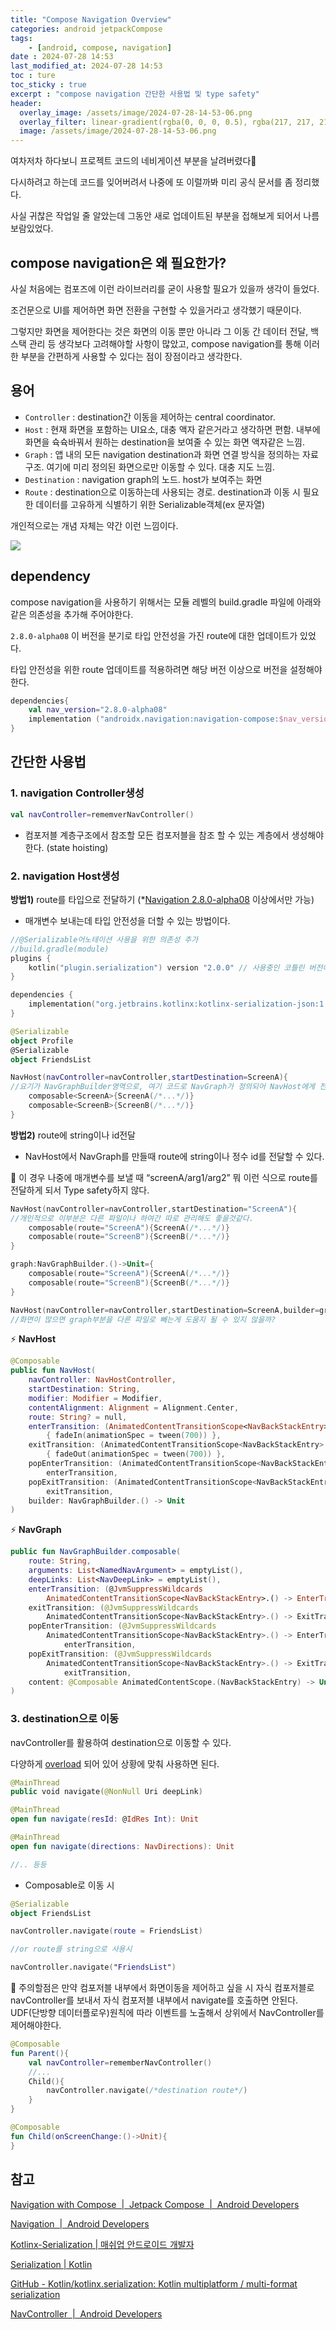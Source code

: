 ```yaml
---
title: "Compose Navigation Overview"
categories: android jetpackCompose
tags:
    - [android, compose, navigation]
date : 2024-07-28 14:53
last_modified_at: 2024-07-28 14:53
toc : ture
toc_sticky : true
excerpt : "compose navigation 간단한 사용법 및 type safety"
header:
  overlay_image: /assets/image/2024-07-28-14-53-06.png
  overlay_filter: linear-gradient(rgba(0, 0, 0, 0.5), rgba(217, 217, 217, 0.5))
  image: /assets/image/2024-07-28-14-53-06.png
---
```


여차저차 하다보니 프로젝트 코드의 네비게이션 부분을 날려버렸다🥲

다시하려고 하는데 코드를 잊어버려서 나중에 또 이럴까봐 미리 공식 문서를 좀 정리했다.

사실 귀찮은 작업일 줄 알았는데 그동안 새로 업데이트된 부분을 접해보게 되어서 나름 보람있었다.

## compose navigation은 왜 필요한가?

사실 처음에는 컴포즈에 이런 라이브러리를 굳이 사용할 필요가 있을까 생각이 들었다.

조건문으로 UI를 제어하면 화면 전환을 구현할 수 있을거라고 생각했기 때문이다.

그렇지만 화면을 제어한다는 것은 화면의 이동 뿐만 아니라 그 이동 간 데이터 전달, 백스택 관리 등 생각보다 고려해야할 사항이 많았고, compose navigation를 통해 이러한 부분을 간편하게 사용할 수 있다는 점이 장점이라고 생각한다.


## 용어

- `Controller` : destination간 이동을 제어하는 central coordinator.
- `Host` : 현재 화면을 포함하는 UI요소, 대충 액자 같은거라고 생각하면 편함. 내부에 화면을 슉슉바꿔서 원하는 destination을 보여줄 수 있는 화면 액자같은 느낌.
- `Graph` : 앱 내의 모든 navigation destination과 화면 연결 방식을 정의하는 자료구조. 여기에 미리 정의된 화면으로만 이동할 수 있다. 대충 지도 느낌.
- `Destination` : navigation graph의 노드. host가 보여주는 화면
- `Route` : destination으로 이동하는데 사용되는 경로. destination과 이동 시 필요한 데이터를 고유하게 식별하기 위한 Serializable객체(ex 문자열)

개인적으로는 개념 자체는 약간 이런 느낌이다.

![](/assets/image/2024-07-28-14-53-06.png)

## dependency

compose navigation을 사용하기 위해서는 모듈 레벨의 build.gradle 파일에 아래와 같은 의존성을 추가해 주어야한다.

`2.8.0-alpha08` 이 버전을 분기로 타입 안전성을 가진 route에 대한 업데이트가 있었다.

타입 안전성을 위한 route 업데이트를 적용하려면 해당 버전 이상으로 버전을 설정해야한다.

```kotlin
dependencies{
    val nav_version="2.8.0-alpha08"
    implementation ("androidx.navigation:navigation-compose:$nav_version")
}

```


## 간단한 사용법

### 1. navigation Controller생성

```kotlin
val navController=rememverNavController()
```

- 컴포저블 계층구조에서 참조할 모든 컴포저블을 참조 할 수 있는 계층에서 생성해야한다. (state hoisting)

### 2. navigation Host생성

**방법1)** route를 타입으로 전달하기 (*[Navigation 2.8.0-alpha08](https://developer.android.com/jetpack/androidx/releases/navigation?hl=ko#2.8.0-alpha08) 이상에서만 가능)

- 매개변수 보내는데 타입 안전성을 더할 수 있는 방법이다.

```kotlin
//@Serializable어노테이션 사용을 위한 의존성 추가
//build.gradle(module)
plugins {
    kotlin("plugin.serialization") version "2.0.0" // 사용중인 코틀린 버전에 맞춰야 오류가 안나는것 같다.
}

dependencies {
    implementation("org.jetbrains.kotlinx:kotlinx-serialization-json:1.7.1")
}

```

```kotlin
@Serializable
object Profile
@Serializable
object FriendsList

NavHost(navController=navController,startDestination=ScreenA){
//요기가 NavGraphBuilder영역으로, 여기 코드로 NavGraph가 정의되어 NavHost에게 전달된다.
	composable<ScreenA>{ScreenA(/*...*/)}
	composable<ScreenB>{ScreenB(/*...*/)}
}
```

**방법2)** route에 string이나 id전달

- NavHost에서 NavGraph를 만들때 route에 string이나 정수 id를 전달할 수 있다.

🚨 이 경우 나중에 매개변수를 보낼 때 “screenA/arg1/arg2” 뭐 이런 식으로 route를 전달하게 되서 Type safety하지 않다.

```kotlin
NavHost(navController=navController,startDestination="ScreenA"){
//개인적으로 이부분은 다른 파일이나 하여간 따로 관리해도 좋을것같다.
	composable(route="ScreenA"){ScreenA(/*...*/)}
	composable(route="ScreenB"){ScreenB(/*...*/)}
}
```

```kotlin
graph:NavGraphBuilder.()->Unit={
	composable(route="ScreenA"){ScreenA(/*...*/)}
	composable(route="ScreenB"){ScreenB(/*...*/)}
}

NavHost(navController=navController,startDestination=ScreenA,builder=graph)
//화면이 많으면 graph부분을 다른 파일로 빼는게 도움지 될 수 있지 않을까?
```

⚡️ **NavHost**

```kotlin
@Composable
public fun NavHost(
    navController: NavHostController,
    startDestination: String,
    modifier: Modifier = Modifier,
    contentAlignment: Alignment = Alignment.Center,
    route: String? = null,
    enterTransition: (AnimatedContentTransitionScope<NavBackStackEntry>.() -> EnterTransition) =
        { fadeIn(animationSpec = tween(700)) },
    exitTransition: (AnimatedContentTransitionScope<NavBackStackEntry>.() -> ExitTransition) =
        { fadeOut(animationSpec = tween(700)) },
    popEnterTransition: (AnimatedContentTransitionScope<NavBackStackEntry>.() -> EnterTransition) =
        enterTransition,
    popExitTransition: (AnimatedContentTransitionScope<NavBackStackEntry>.() -> ExitTransition) =
        exitTransition,
    builder: NavGraphBuilder.() -> Unit
)
```

⚡️ **NavGraph**

```kotlin
public fun NavGraphBuilder.composable(
    route: String,
    arguments: List<NamedNavArgument> = emptyList(),
    deepLinks: List<NavDeepLink> = emptyList(),
    enterTransition: (@JvmSuppressWildcards
        AnimatedContentTransitionScope<NavBackStackEntry>.() -> EnterTransition?)? = null,
    exitTransition: (@JvmSuppressWildcards
        AnimatedContentTransitionScope<NavBackStackEntry>.() -> ExitTransition?)? = null,
    popEnterTransition: (@JvmSuppressWildcards
        AnimatedContentTransitionScope<NavBackStackEntry>.() -> EnterTransition?)? =
            enterTransition,
    popExitTransition: (@JvmSuppressWildcards
        AnimatedContentTransitionScope<NavBackStackEntry>.() -> ExitTransition?)? =
            exitTransition,
    content: @Composable AnimatedContentScope.(NavBackStackEntry) -> Unit
)
```

### 3. destination으로 이동

navController를 활용하여 destination으로 이동할 수 있다.

다양하게 [overload](https://developer.android.com/reference/kotlin/androidx/navigation/NavController#navigate(kotlin.Int)) 되어 있어 상황에 맞춰 사용하면 된다.

```kotlin
@MainThread
public void navigate(@NonNull Uri deepLink)

@MainThread
open fun navigate(resId: @IdRes Int): Unit

@MainThread
open fun navigate(directions: NavDirections): Unit

//.. 등등

```

- Composable로 이동 시

```kotlin
@Serializable
object FriendsList

navController.navigate(route = FriendsList)

//or route를 string으로 사용시

navController.navigate("FriendsList")

```

🚨 주의할점은 만약 컴포저블 내부에서 화면이동을 제어하고 싶을 시 자식 컴포저블로 navController를 보내서 자식 컴포저블 내부에서 navigate를 호출하면 안된다. UDF(단방향 데이터플로우)원칙에 따라 이벤트를 노출해서 상위에서 NavController를 제어해야한다.

```kotlin
@Composable
fun Parent(){
	val navController=rememberNavController()
	//...
	Child(){
		navController.navigate(/*destination route*/)
	}
}

@Composable
fun Child(onScreenChange:()->Unit){
}
```

## 참고

[Navigation with Compose  \|  Jetpack Compose  \|  Android Developers](https://developer.android.com/develop/ui/compose/navigation)

[Navigation  \|  Android Developers](https://developer.android.com/guide/navigation)

[Kotlinx-Serialization  \| 매쉬업 안드로이드 개발자](https://mashup-android.vercel.app/mashup-12th/jieun/kotlinx-serialization/)

[Serialization \| Kotlin](https://kotlinlang.org/docs/serialization.html#add-plugins-and-dependencies)

[GitHub - Kotlin/kotlinx.serialization: Kotlin multiplatform / multi-format serialization](https://github.com/Kotlin/kotlinx.serialization)

[NavController  \|  Android Developers](https://developer.android.com/reference/androidx/navigation/NavController#navigate(android.net.Uri))

